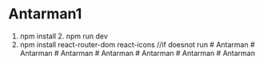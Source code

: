 # Antarman1 
1. npm install
   2. npm run dev
3. npm install react-router-dom react-icons //if doesnot run
#   A n t a r m a n 
 
 #   A n t a r m a n 
 
 #   A n t a r m a n 
 
 #   A n t a r m a n 
 
 #   A n t a r m a n 
 
 #   A n t a r m a n 
 
 #   A n t a r m a n 
 
 
